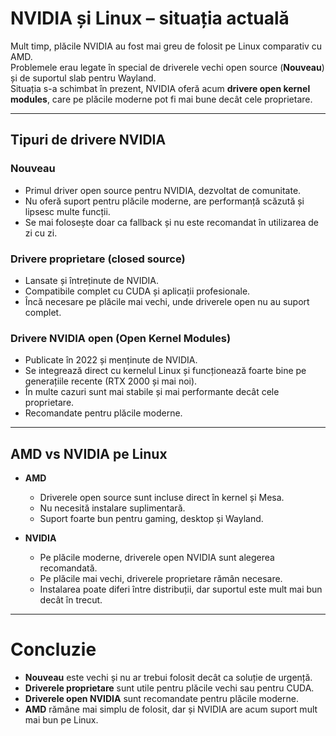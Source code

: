 # NVIDIA și Linux – situația actuală

Mult timp, plăcile NVIDIA au fost mai greu de folosit pe Linux comparativ cu AMD.  
Problemele erau legate în special de driverele vechi open source (**Nouveau**) și de suportul slab pentru Wayland.  
Situația s-a schimbat în prezent, NVIDIA oferă acum **drivere open kernel modules**, care pe plăcile moderne pot fi mai bune decât cele proprietare.  

---

## Tipuri de drivere NVIDIA

### Nouveau
- Primul driver open source pentru NVIDIA, dezvoltat de comunitate.  
- Nu oferă suport pentru plăcile moderne, are performanță scăzută și lipsesc multe funcții.  
- Se mai folosește doar ca fallback și nu este recomandat în utilizarea de zi cu zi.  

### Drivere proprietare (closed source)
- Lansate și întreținute de NVIDIA.  
- Compatibile complet cu CUDA și aplicații profesionale.  
- Încă necesare pe plăcile mai vechi, unde driverele open nu au suport complet.  

### Drivere NVIDIA open (Open Kernel Modules)
- Publicate în 2022 și menținute de NVIDIA.  
- Se integrează direct cu kernelul Linux și funcționează foarte bine pe generațiile recente (RTX 2000 și mai noi).  
- În multe cazuri sunt mai stabile și mai performante decât cele proprietare.  
- Recomandate pentru plăcile moderne.  

---

## AMD vs NVIDIA pe Linux

- **AMD**  
  - Driverele open source sunt incluse direct în kernel și Mesa.  
  - Nu necesită instalare suplimentară.  
  - Suport foarte bun pentru gaming, desktop și Wayland.  

- **NVIDIA**  
  - Pe plăcile moderne, driverele open NVIDIA sunt alegerea recomandată.  
  - Pe plăcile mai vechi, driverele proprietare rămân necesare.  
  - Instalarea poate diferi între distribuții, dar suportul este mult mai bun decât în trecut.  

---

# Concluzie

- **Nouveau** este vechi și nu ar trebui folosit decât ca soluție de urgență.  
- **Driverele proprietare** sunt utile pentru plăcile vechi sau pentru CUDA.  
- **Driverele open NVIDIA** sunt recomandate pentru plăcile moderne.  
- **AMD** rămâne mai simplu de folosit, dar și NVIDIA are acum suport mult mai bun pe Linux.  
